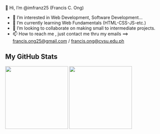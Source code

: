 👋 Hi, I’m @imfranz25 (Francis C. Ong)
- 👀 I’m interested in Web Development, Software Development...
- 🌱 I’m currently learning Web Fundamentals (HTML-CSS-JS-etc.)
- 💞️ I’m looking to collaborate on making small to intermediate projects.
- 📫 How to reach me , just contact me thru my emails ==> francis.ong25@gmail.com / francis.ong@cvsu.edu.ph

<!---
imfranz25/imfranz25 is a ✨ special ✨ repository because its `README.md` (this file) appears on your GitHub profile.
You can click the Preview link to take a look at your changes.
--->

## My GitHub Stats

<img height=200 align="center" src="https://github-readme-stats.vercel.app/api?username=imfranz25&theme=holi&show_icons=true" />
<img height=200 align="center" src="https://github-readme-stats.vercel.app/api/top-langs/?username=imfranz25&theme=holi" />
